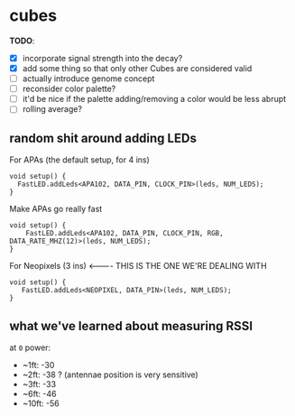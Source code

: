 # cubes

**TODO**:
- [x] incorporate signal strength into the decay?
- [x] add some thing so that only other Cubes are considered valid
- [ ] actually introduce genome concept
- [ ] reconsider color palette?
- [ ] it'd be nice if the palette adding/removing a color would be less abrupt
- [ ] rolling average?

## random shit around adding LEDs

For APAs (the default setup, for 4 ins)
```
void setup() {
  FastLED.addLeds<APA102, DATA_PIN, CLOCK_PIN>(leds, NUM_LEDS);
}
```

Make APAs go really fast
```
void setup() {
    FastLED.addLeds<APA102, DATA_PIN, CLOCK_PIN, RGB, DATA_RATE_MHZ(12)>(leds, NUM_LEDS);
}
```

For Neopixels (3 ins) <---- THIS IS THE ONE WE'RE DEALING WITH
```
void setup() {
   FastLED.addLeds<NEOPIXEL, DATA_PIN>(leds, NUM_LEDS);
}
```

## what we've learned about measuring RSSI

at `0` power:
- ~1ft: -30
- ~2ft: -38 ? (antennae position is very sensitive)
- ~3ft: -33
- ~6ft: -46
- ~10ft: -56
